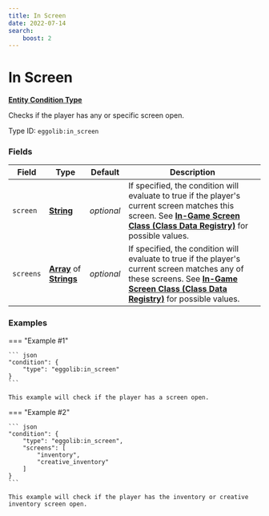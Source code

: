 ```yaml
---
title: In Screen
date: 2022-07-14
search:
    boost: 2
---
```


#   In Screen

**[Entity Condition Type]**

Checks if the player has any or specific screen open.

Type ID: `eggolib:in_screen`


### Fields

Field | Type | Default | Description
------|------|---------|------------
`screen` | **[String]** | *optional* | If specified, the condition will evaluate to true if the player's current screen matches this screen. See **[In-Game Screen Class (Class Data Registry)]** for possible values.
`screens` | **[Array]** of **[Strings]** | *optional* | If specified, the condition will evaluate to true if the player's current screen matches any of these screens. See **[In-Game Screen Class (Class Data Registry)]** for possible values.


### Examples

=== "Example #1"

    ``` json
    "condition": {
        "type": "eggolib:in_screen"
    }
    ```

    This example will check if the player has a screen open.


=== "Example #2"

    ``` json
    "condition": {
        "type": "eggolib:in_screen",
        "screens": [
            "inventory",
            "creative_inventory"
        ]
    }
    ```

    This example will check if the player has the inventory or creative inventory screen open.


[Entity Condition Type]: ../entity_condition_types.md
[String]: https://origins.readthedocs.io/en/latest/types/data_types/string
[Strings]: https://origins.readthedocs.io/en/latest/types/data_types/string
[Array]: https://origins.readthedocs.io/en/latest/types/data_types/array
[In-Game Screen Class (Class Data Registry)]: ../../misc/class_data_registries/in-game_screen_class.md
